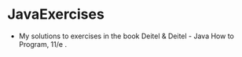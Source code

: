 # JavaExercises
- My solutions to exercises in the book Deitel & Deitel - Java How to Program, 11/e . 
